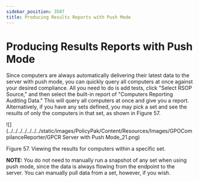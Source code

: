 ```yaml
---
sidebar_position: 3507
title: Producing Results Reports with Push Mode
---
```


# Producing Results Reports with Push Mode

Since computers are always automatically delivering their latest data to the server with push mode, you can quickly query all computers at once against your desired compliance. All you need to do is add tests, click "Select RSOP Source," and then select the built-in report of "Computers Reporting Auditing Data." This will query all computers at once and give you a report. Alternatively, if you have any sets defined, you may pick a set and see the results of only the computers in that set, as shown in Figure 57.

![](../../../../../../../static/images/PolicyPak/Content/Resources/Images/GPOCompilanceReporter/GPCR Server with Push Mode_21.png)

Figure 57. Viewing the results for computers within a specific set.

**NOTE:**  You do not need to manually run a snapshot of any set when using push mode, since the data is always flowing from the endpoint to the server. You can manually pull data from a set, however, if you wish.